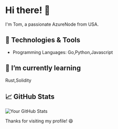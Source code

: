 # Hi there! 👋
I'm Tom, a passionate AzureNode from USA.

## 🔧 Technologies & Tools
- Programming Languages: Go,Python,Javascript

## 🌱 I’m currently learning
Rust,Solidity

## 📈 GitHub Stats
![Your GitHub Stats](https://github-readme-stats.vercel.app/api?username=tomazurenode&show_icons=true&theme=radical)

Thanks for visiting my profile! 😄
